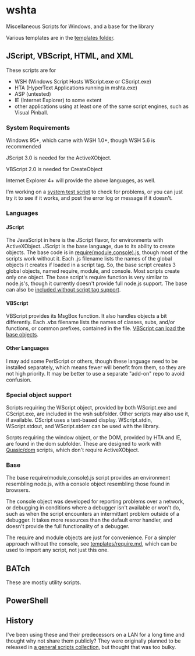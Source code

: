 # wshta
Miscellaneous Scripts for Windows, and a base for the library

Various templates are in the [templates folder](https://github.com/Quasic/wshta/templates).

## JScript, VBScript, HTML, and XML

These scripts are for
* WSH (Windows Script Hosts WScript.exe or CScript.exe)
* HTA (HyperText Applications running in mshta.exe)
* ASP (untested)
* IE (Internet Explorer) to some extent
* other applications using at least one of the same script engines, such as Visual Pinball.

### System Requirements
Windows 95+, which came with WSH 1.0+, though WSH 5.6 is recommended

JScript 3.0 is needed for the ActiveXObject.

VBScript 2.0 is needed for CreateObject

Internet Explorer 4+ will provide the above languages, as well.

I'm working on a [system test script](https://github.com/Quasic/wshta/tools/testRequirements.wsf) to check for problems, or you can just try it to see if it works, and post the error log or message if it doesn't.

### Languages
#### JScript
The JavaScript in here is the JScript flavor, for environments with ActiveXObject. JScript is the base language, due to its ability to create objects. The base code is in [require(module,console).js](https://github.com/Quasic/wshta/require(module,console).js), though most of the scripts work without it. Each .js filename lists the names of the global objects it creates if loaded in a script tag. So, the base script creates 3 global objects, named require, module, and console. Most scripts create only one object. The base script's require function is very similar to node.js's, though it currently doesn't provide full node.js support. The base can also be [included without script tag support](https://github.com/Quasic/wshta/templates/require.md).
#### VBScript
VBScript provides its MsgBox function. It also handles objects a bit differently. Each .vbs filename lists the names of classes, subs, and/or functions, or common prefixes, contained in the file. [VBScript can load the base objects](https://github.com/QuaSic/wshta/templates/require(module,console,fso,js).vbs).

#### Other Languages
I may add some PerlScript or others, though these language need to be installed separately, which means fewer will benefit from them, so they are not high priority. It may be better to use a separate "add-on" repo to avoid confusion.

### Special object support
Scripts requiring the WScript object, provided by both WScript.exe and CScript.exe, are included in the wsh subfolder. Other scripts may also use it, if available. CScript uses a text-based display. WScript.stdin, WScript.stdout, and WScript.stderr can be used with the library.

Scrpts requiring the window object, or the DOM, provided by HTA and IE, are found in the dom subfolder. These are designed to work with [Quasic/dom](https://github.com/Quasic/dom) scripts, which don't require ActiveXObject.

### Base
The base require(module,console).js script provides an environment resembling node.js, with a console object resembling those found in browsers.

The console object was developed for reporting problems over a network, or debugging in conditions where a debugger isn't available or won't do, such as when the script encounters an intermittant problem outside of a debugger. It takes more resources than the default error handler, and doesn't provide the full functionality of a debugger.

The require and module objects are just for convenience. For a simpler approach without the console, see [templates/require.md](https://github.com/Quasic/wshta/templates/require.md), which can be used to import any script, not just this one.


## BATch
These are mostly utility scripts.

## PowerShell


## History
I've been using these and their predecessors on a LAN for a long time and thought why not share them publicly?
They were originally planned to be released in [a general scripts collection](//github.com/Quasic/scripts), but thought that was too bulky.

